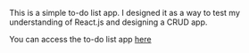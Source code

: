 This is a simple to-do list app. I designed it as a way to test my understanding of React.js and designing a CRUD app.

You can access the to-do list app [here](https://nordsk0g.github.io/todo-list-app/)
